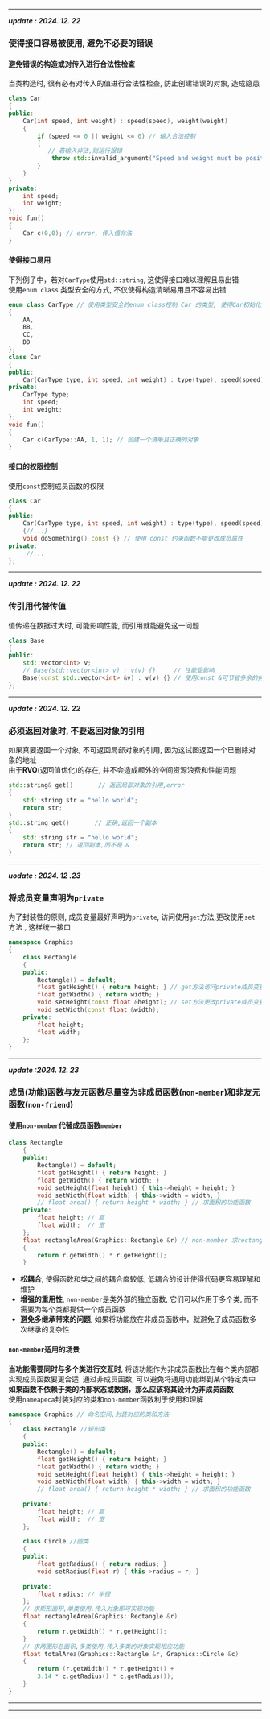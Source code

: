 
---
***update : 2024. 12. 22***
### 使得接口容易被使用, 避免不必要的错误
#### 避免错误的构造或对传入进行合法性检查
当类构造时, 很有必有对传入的值进行合法性检查, 防止创建错误的对象, 造成隐患
```cpp
class Car
{
public:
    Car(int speed, int weight) : speed(speed), weight(weight)
    {
        if (speed <= 0 || weight <= 0) // 输入合法控制
        {
           // 若输入非法,则运行报错
            throw std::invalid_argument("Speed and weight must be positive!");
        }
    }
}
private:
    int speed;
    int weight;
};
void fun()
{
    Car c(0,0); // error, 传入值非法
}
```
#### 使得接口易用
下列例子中，若对`CarType`使用`std::string`, 这使得接口难以理解且易出错  
使用`enum class` 类型安全的方式, 不仅使得构造清晰易用且不容易出错
```cpp
enum class CarType // 使用类型安全的enum class控制 Car 的类型, 使得Car初始化接口易于理解
{
    AA,
    BB,
    CC,
    DD
};
class Car
{
public:
    Car(CarType type, int speed, int weight) : type(type), speed(speed), weight(weight){ //.... }
private:
    CarType type;
    int speed;
    int weight;
};
void fun()
{
    Car c(CarType::AA, 1, 1); // 创建一个清晰且正确的对象
}
```
#### 接口的权限控制
使用`const`控制成员函数的权限
```cpp
class Car
{
public:
    Car(CarType type, int speed, int weight) : type(type), speed(speed), weight(weight)
    {//...}
    void doSomething() const {} // 使用 const 约束函数不能更改成员属性
private:
     //...
};
```
---
***update : 2024. 12. 22***
### 传引用代替传值
值传递在数据过大时, 可能影响性能, 而引用就能避免这一问题
```cpp
class Base
{
public:
    std::vector<int> v;
    // Base(std::vector<int> v) : v(v) {}     // 性能受影响
    Base(const std::vector<int> &v) : v(v) {} // 使用const &可节省多余的拷贝操作,性能更好 
};
```
---
***update : 2024. 12. 22***
### 必须返回对象时, 不要返回对象的引用
如果真要返回一个对象, 不可返回局部对象的引用, 因为这试图返回一个已删除对象的地址  
由于**RVO**(返回值优化)的存在, 并不会造成额外的空间资源浪费和性能问题
```cpp
std::string& get()       // 返回局部对象的引用,error
{
    std::string str = "hello world";
    return str;
}
std::string get()       // 正确,返回一个副本
{
    std::string str = "hello world";
    return str; // 返回副本,而不是 &
}
```
---
***uodate : 2024. 12 .23***
### 将成员变量声明为`private`
为了封装性的原则, 成员变量最好声明为`private`, 访问使用`get`方法,更改使用`set`方法 , 这样统一接口
```cpp
namespace Graphics
{
    class Rectangle
    {
    public:
        Rectangle() = default;
        float getHeight() { return height; } // get方法访问private成员变量
        float getWidth() { return width; }
        void setHeight(const float &height); // set方法更改private成员变量
        void setWidth(const float &width);
    private:
        float height;
        float width;
    };
}
```
---
***update :2024. 12. 23***
### 成员(功能)函数与友元函数尽量变为非成员函数(`non-member`)和非友元函数(`non-friend`)
#### 使用`non-member`代替成员函数`member`
```cpp
class Rectangle
    {
    public:
        Rectangle() = default;
        float getHeight() { return height; }
        float getWidth() { return width; }
        void setHeight(float height) { this->height = height; }
        void setWidth(float width) { this->width = width; }
        // float area() { return height * width; } // 求面积的功能函数
    private:
        float height; // 高
        float width;  // 宽
    };
    float rectangleArea(Graphics::Rectangle &r) // non-member 求rectangle面积 
    { 
        return r.getWidth() * r.getHeight(); 
    }
```
- **松耦合**, 使得函数和类之间的耦合度较低, 低耦合的设计使得代码更容易理解和维护
-  **增强的重用性**, `non-member`是类外部的独立函数, 它们可以作用于多个类, 而不需要为每个类都提供一个成员函数
- **避免多继承带来的问题**, 如果将功能放在非成员函数中，就避免了成员函数多次继承的复杂性
#### `non-member`适用的场景
**当功能需要同时与多个类进行交互时**, 将该功能作为非成员函数比在每个类内部都实现成员函数要更合适. 通过非成员函数, 可以避免将通用功能绑到某个特定类中  
**如果函数不依赖于类的内部状态或数据，那么应该将其设计为非成员函数**  
使用`nameapeca`封装对应的类和`non-member`函数利于使用和理解
```cpp
namespace Graphics // 命名空间,封装对应的类和方法
{
    class Rectangle //矩形类
    {
    public:
        Rectangle() = default;
        float getHeight() { return height; }
        float getWidth() { return width; }
        void setHeight(float height) { this->height = height; }
        void setWidth(float width) { this->width = width; }
        // float area() { return height * width; } // 求面积的功能函数
    
    private:
        float height; // 高
        float width;  // 宽
    };
    
    class Circle //圆类
    {
    public:
        float getRadius() { return radius; }
        void setRadius(float r) { this->radius = r; }
    
    private:
        float radius; // 半径
    };
    // 求矩形面积,单类使用,传入对象即可实现功能
    float rectangleArea(Graphics::Rectangle &r) 
    { 
        return r.getWidth() * r.getHeight(); 
    }
    // 求两图形总面积,多类使用,传入多类的对象实现相应功能
    float totalArea(Graphics::Rectangle &r, Graphics::Circle &c)
    {
        return (r.getWidth() * r.getHeight() + 
        3.14 * c.getRadius() * c.getRadius());
    }
}
```
---




















---
